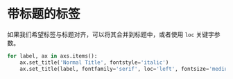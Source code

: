 # 带标题的标签

如果我们希望标签与标题对齐，可以将其合并到标题中，或者使用 `loc` 关键字参数。

```python
for label, ax in axs.items():
    ax.set_title('Normal Title', fontstyle='italic')
    ax.set_title(label, fontfamily='serif', loc='left', fontsize='medium')
```
